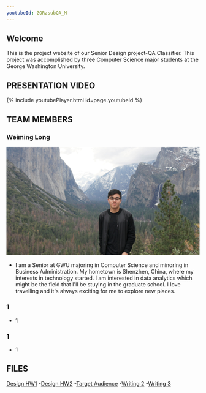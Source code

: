 ```yaml
---
youtubeId: ZORzsubQA_M
---
```

## Welcome

This is the project website of our Senior Design project-QA Classifier. This project was accomplished by three Computer Science major students at the George Washington University.

## PRESENTATION VIDEO
{% include youtubePlayer.html id=page.youtubeId %}

## TEAM MEMBERS
### Weiming Long
![image](images/Weiming.jpg)

- I am a Senior at GWU majoring in Computer Science and minoring in Business Administration. My hometown is Shenzhen, China, where my interests in technology started. I am interested in data analytics which might be the field that I'll be stuying in the graduate school. I love travelling and it's always exciting for me to explore new places.

### 1
- 1


### 1
- 1


## FILES

[Design HW1](https://weiminglong.github.io/QA-Classifier/files/Design-HW1.pdf)
-[Design HW2](https://weiminglong.github.io/QA-Classifier/files/Design-HW2.pdf)
-[Target Audience](https://weiminglong.github.io/QA-Classifier/files/Target-Audience.docx)
-[Writing 2](https://weiminglong.github.io/QA-Classifier/files/Team-11-Writing-2.docx)
-[Writing 3](https://weiminglong.github.io/QA-Classifier/files/Team-11-Writing-3.docx)

